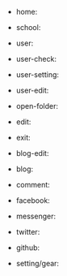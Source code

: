 -  home: <i class="fa-solid fa-house"></i>
-  school: <i class="fa-solid fa-school"></i>
-  user: <i class="fa-solid fa-user"></i>
-  user-check: <i class="fa-solid fa-user-check"></i>
-  user-setting: <i class="fa-solid fa-user-gear"></i>
-  user-edit: <i class="fa-solid fa-user-pen"></i>

-  open-folder: <i class="fa-solid fa-folder-open"></i>
-  edit: <i class="fa-solid fa-pen-to-square"></i>

-  exit: <i class="fa-solid fa-circle-xmark"></i>
-  blog-edit: <i class="fa-solid fa-file-signature"></i>

-  blog: <i class="fa-brands fa-blogger-b"></i>
-  comment: <i class="fa-solid fa-comment"></i>

-  facebook: <i class="fa-brands fa-facebook"></i>
-  messenger: <i class="fa-brands fa-facebook-messenger"></i>
-  twitter: <i class="fa-brands fa-twitter"></i>
-  github: <i class="fa-brands fa-github"></i>
-  setting/gear: <i class="fa-solid fa-gear"></i>
